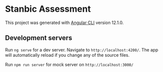 # Stanbic Assessment

This project was generated with [Angular CLI](https://github.com/angular/angular-cli) version 12.1.0.

## Development servers

Run `ng serve` for a dev server. Navigate to `http://localhost:4200/`. The app will automatically reload if you change any of the source files.

Run `npm run server` for mock server on `http://localhost:3000/`
